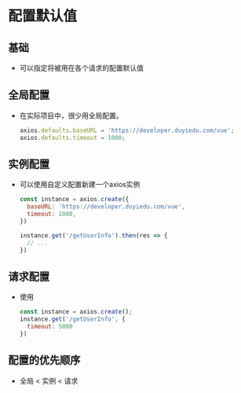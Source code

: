 # 配置默认值

## 基础

*   可以指定将被用在各个请求的配置默认值

## 全局配置

*   在实际项目中，很少用全局配置。

    ```javascript
    axios.defaults.baseURL = 'https://developer.duyiedu.com/vue';
    axios.defaults.timeout = 1000;
    ```

## 实例配置

*   可以使用自定义配置新建一个axios实例

    ```javascript
    const instance = axios.create({
      baseURL: 'https://developer.duyiedu.com/vue',
      timeout: 1000,
    })

    instance.get('/getUserInfo').then(res => {
      // ...
    })
    ```

## 请求配置

*   使用

    ```javascript
    const instance = axios.create();
    instance.get('/getUserInfo', {
      timeout: 5000
    })
    ```

## 配置的优先顺序

*   全局 < 实例 < 请求

